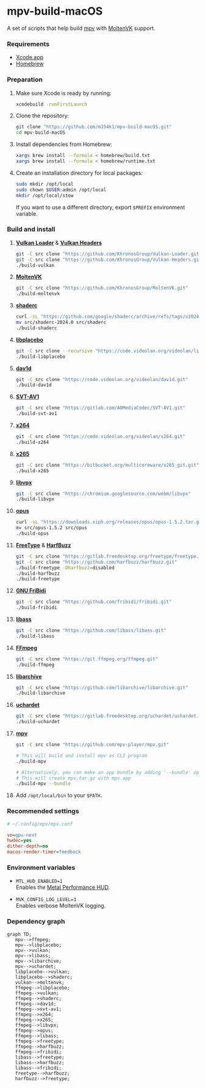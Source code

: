 # mpv-build-macOS
A set of scripts that help build [mpv](https://mpv.io) with [MoltenVK](https://github.com/KhronosGroup/MoltenVK) support.  

### Requirements
- [Xcode.app](https://developer.apple.com/xcode/)
- [Homebrew](https://brew.sh)

### Preparation
1. Make sure Xcode is ready by running:  

   ```sh
   xcodebuild -runFirstLaunch
   ```

2. Clone the repository:  

   ```sh
   git clone "https://github.com/m154k1/mpv-build-macOS.git"
   cd mpv-build-macOS
   ```

3. Install dependencies from Homebrew:  

   ```sh
   xargs brew install --formula < homebrew/build.txt
   xargs brew install --formula < homebrew/runtime.txt
   ```

4. Create an installation directory for local packages:  

   ```sh
   sudo mkdir /opt/local
   sudo chown $USER:admin /opt/local
   mkdir /opt/local/stow
   ```

   If you want to use a different directory, export `$PREFIX` environment variable.

### Build and install
1. [**Vulkan Loader**](https://github.com/KhronosGroup/Vulkan-Loader) & [**Vulkan Headers**](https://github.com/KhronosGroup/Vulkan-Headers)  

   ```sh
   git -C src clone "https://github.com/KhronosGroup/Vulkan-Loader.git"
   git -C src clone "https://github.com/KhronosGroup/Vulkan-Headers.git"
   ./build-vulkan
   ```

2. [**MoltenVK**](https://github.com/KhronosGroup/MoltenVK)  

   ```sh
   git -C src clone "https://github.com/KhronosGroup/MoltenVK.git"
   ./build-moltenvk
   ```

3. [**shaderc**](https://github.com/google/shaderc)  

   ```sh
   curl -sL "https://github.com/google/shaderc/archive/refs/tags/v2024.0.tar.gz" | tar -xvC src -
   mv src/shaderc-2024.0 src/shaderc
   ./build-shaderc
   ```

4. [**libplacebo**](https://code.videolan.org/videolan/libplacebo)  

   ```sh
   git -C src clone --recursive "https://code.videolan.org/videolan/libplacebo.git"
   ./build-libplacebo
   ```

5. [**dav1d**](https://code.videolan.org/videolan/dav1d)  

   ```sh
   git -C src clone "https://code.videolan.org/videolan/dav1d.git"
   ./build-dav1d
   ```

6. [**SVT-AV1**](https://gitlab.com/AOMediaCodec/SVT-AV1)  

   ```sh
   git -C src clone "https://gitlab.com/AOMediaCodec/SVT-AV1.git"
   ./build-svt-av1
   ```

7. [**x264**](https://code.videolan.org/videolan/x264)  

   ```sh
   git -C src clone "https://code.videolan.org/videolan/x264.git"
   ./build-x264
   ```

8. [**x265**](https://bitbucket.org/multicoreware/x265_git/src/master/)  

   ```sh
   git -C src clone "https://bitbucket.org/multicoreware/x265_git.git"
   ./build-x265
   ```

9. [**libvpx**](https://chromium.googlesource.com/webm/libvpx)  

   ```sh
   git -C src clone "https://chromium.googlesource.com/webm/libvpx"
   ./build-libvpx
   ```

10. [**opus**](https://chromium.googlesource.com/webm/libvpx)  

    ```sh
    curl -sL "https://downloads.xiph.org/releases/opus/opus-1.5.2.tar.gz" | tar -xvC src -
    mv src/opus-1.5.2 src/opus
    ./build-opus
    ```

11. [**FreeType**](https://gitlab.freedesktop.org/freetype/freetype) & [**HarfBuzz**](https://github.com/harfbuzz/harfbuzz)  

    ```sh
    git -C src clone "https://gitlab.freedesktop.org/freetype/freetype.git"
    git -C src clone "https://github.com/harfbuzz/harfbuzz.git"
    ./build-freetype -Dharfbuzz=disabled
    ./build-harfbuzz
    ./build-freetype
    ```

12. [**GNU FriBidi**](https://github.com/fribidi/fribidi)  

    ```sh
    git -C src clone "https://github.com/fribidi/fribidi.git"
    ./build-fribidi
    ```

13. [**libass**](https://github.com/libass/libass)  

    ```sh
    git -C src clone "https://github.com/libass/libass.git"
    ./build-libass
    ```

14. [**FFmpeg**](https://git.ffmpeg.org/ffmpeg.git)  

    ```sh
    git -C src clone "https://git.ffmpeg.org/ffmpeg.git"
    ./build-ffmpeg
    ```

15. [**libarchive**](https://github.com/libarchive/libarchive)  

    ```sh
    git -C src clone "https://github.com/libarchive/libarchive.git"
    ./build-libarchive
    ```

16. [**uchardet**](https://gitlab.freedesktop.org/uchardet/uchardet)  

    ```sh
    git -C src clone "https://gitlab.freedesktop.org/uchardet/uchardet.git"
    ./build-uchardet
    ```

17. [**mpv**](https://github.com/mpv-player/mpv)  

    ```sh
    git -C src clone "https://github.com/mpv-player/mpv.git"

    # This will build and install mpv as CLI program
    ./build-mpv

    # Alternatively, you can make an app bundle by adding '--bundle' option
    # This will create mpv.tar.gz with mpv.app
    ./build-mpv --bundle
    ```

18. Add `/opt/local/bin` to your `$PATH`.

### Recommended settings

```cfg
# ~/.config/mpv/mpv.conf

vo=gpu-next
hwdec=yes
dither-depth=no
macos-render-timer=feedback
```

### Environment variables

- `MTL_HUD_ENABLED=1`  
  Enables the [Metal Performance HUD](https://developer.apple.com/documentation/xcode/monitoring-your-metal-apps-graphics-performance).  

- `MVK_CONFIG_LOG_LEVEL=3`  
  Enables verbose MoltenVK logging.  

### Dependency graph

```mermaid
graph TD;
   mpv-->ffmpeg;
   mpv-->libplacebo;
   mpv-->vulkan;
   mpv-->libass;
   mpv-->libarchive;
   mpv-->uchardet;
   libplacebo-->vulkan;
   libplacebo-->shaderc;
   vulkan-->moltenvk;
   ffmpeg-->libplacebo;
   ffmpeg-->vulkan;
   ffmpeg-->shaderc;
   ffmpeg-->dav1d;
   ffmpeg-->svt-av1;
   ffmpeg-->x264;
   ffmpeg-->x265;
   ffmpeg-->libvpx;
   ffmpeg-->opus;
   ffmpeg-->libass;
   ffmpeg-->freetype;
   ffmpeg-->harfbuzz;
   ffmpeg-->fribidi;
   libass-->freetype;
   libass-->harfbuzz;
   libass-->fribidi;
   freetype-->harfbuzz;
   harfbuzz-->freetype;
```
